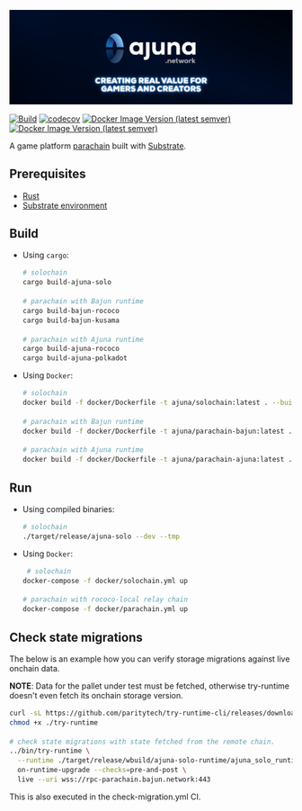 <p align="center" width="100%">
  <a href="https://ajuna.io" target="_blank">
    <img src="docs/ajuna-banner.jpeg" alt="Ajuna Network">
  </a>
</p>

[![Build](https://github.com/ajuna-network/Ajuna/actions/workflows/check-pull-request.yml/badge.svg?branch=main)](https://github.com/ajuna-network/Ajuna/actions/workflows/check-pull-request.yml)
[![codecov](https://codecov.io/gh/ajuna-network/Ajuna/branch/main/graph/badge.svg?token=V2Y88ZUD6C)](https://codecov.io/gh/ajuna-network/Ajuna)
[![Docker Image Version (latest semver)](https://img.shields.io/docker/v/ajuna/parachain-bajun?label=bajun%20network&logo=docker&sort=semver&style=plastic)](https://hub.docker.com/repository/docker/ajuna/parachain-bajun/tags?page=1&ordering=last_updated)
[![Docker Image Version (latest semver)](https://img.shields.io/docker/v/ajuna/parachain-ajuna?label=ajuna%20network&logo=docker&sort=semver&style=plastic)](https://hub.docker.com/repository/docker/ajuna/parachain-ajuna/tags?page=1&ordering=last_updated)

A game platform [parachain](https://wiki.polkadot.network/docs/learn-parachains) built with [Substrate](https://docs.substrate.io/).

## Prerequisites

- [Rust](https://www.rust-lang.org/tools/install)
- [Substrate environment](https://docs.substrate.io/install/)

## Build

- Using `cargo`:

  ```bash
  # solochain
  cargo build-ajuna-solo

  # parachain with Bajun runtime
  cargo build-bajun-rococo
  cargo build-bajun-kusama

  # parachain with Ajuna runtime
  cargo build-ajuna-rococo
  cargo build-ajuna-polkadot
  ```

- Using `Docker`:

  ```bash
  # solochain
  docker build -f docker/Dockerfile -t ajuna/solochain:latest . --build-arg features=solo  --build-arg bin=ajuna-solo

  # parachain with Bajun runtime
  docker build -f docker/Dockerfile -t ajuna/parachain-bajun:latest . --build-arg features=bajun --build-arg bin=bajun-para

  # parachain with Ajuna runtime
  docker build -f docker/Dockerfile -t ajuna/parachain-ajuna:latest . --build-arg features=ajuna --build-arg bin=ajuna-para
  ```

## Run

- Using compiled binaries:

  ```bash
  # solochain
  ./target/release/ajuna-solo --dev --tmp
  ```

- Using `Docker`:

  ```bash
   # solochain
  docker-compose -f docker/solochain.yml up

  # parachain with rococo-local relay chain
  docker-compose -f docker/parachain.yml up
  ```


## Check state migrations
The below is an example how you can verify storage migrations against live onchain data.

**NOTE**: Data for the pallet under test must be fetched, otherwise try-runtime doesn't even fetch its onchain storage
version.

```bash
curl -sL https://github.com/paritytech/try-runtime-cli/releases/download/v0.5.2/try-runtime-x86_64-unknown-linux-musl -o try-runtime
chmod +x ./try-runtime

# check state migrations with state fetched from the remote chain.
../bin/try-runtime \
  --runtime ./target/release/wbuild/ajuna-solo-runtime/ajuna_solo_runtime.wasm \
  on-runtime-upgrade --checks=pre-and-post \
  live --uri wss://rpc-parachain.bajun.network:443
```

This is also executed in the check-migration.yml CI.